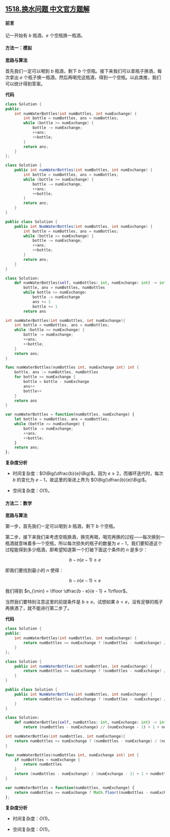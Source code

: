 ## [1518.换水问题 中文官方题解](https://leetcode.cn/problems/water-bottles/solutions/100000/huan-jiu-wen-ti-by-leetcode-solution)
#### 前言

记一开始有 $b$ 瓶酒，$e$ 个空瓶换一瓶酒。

#### 方法一：模拟

**思路与算法**

首先我们一定可以喝到 $b$ 瓶酒，剩下 $b$ 个空瓶。接下来我们可以拿瓶子换酒，每次拿出 $e$ 个瓶子换一瓶酒，然后再喝完这瓶酒，得到一个空瓶。以此类推，我们可以统计得到答案。

**代码**

```C++ [sol1-C++]
class Solution {
public:
    int numWaterBottles(int numBottles, int numExchange) {
        int bottle = numBottles, ans = numBottles;
        while (bottle >= numExchange) {
            bottle -= numExchange;
            ++ans;
            ++bottle;
        }
        return ans;
    }
};
```

```Java [sol1-Java]
class Solution {
    public int numWaterBottles(int numBottles, int numExchange) {
        int bottle = numBottles, ans = numBottles;
        while (bottle >= numExchange) {
            bottle -= numExchange;
            ++ans;
            ++bottle;
        }
        return ans;
    }
}
```

```C# [sol1-C#]
public class Solution {
    public int NumWaterBottles(int numBottles, int numExchange) {
        int bottle = numBottles, ans = numBottles;
        while (bottle >= numExchange) {
            bottle -= numExchange;
            ++ans;
            ++bottle;
        }
        return ans;
    }
}
```

```Python [sol1-Python3]
class Solution:
    def numWaterBottles(self, numBottles: int, numExchange: int) -> int:
        bottle, ans = numBottles, numBottles
        while bottle >= numExchange:
            bottle -= numExchange
            ans += 1
            bottle += 1
        return ans
```

```C [sol1-C]
int numWaterBottles(int numBottles, int numExchange){
    int bottle = numBottles, ans = numBottles;
    while (bottle >= numExchange) {
        bottle -= numExchange;
        ++ans;
        ++bottle;
    }
    return ans;
}
```

```Go [sol1-Golang]
func numWaterBottles(numBottles int, numExchange int) int {
    bottle, ans := numBottles, numBottles
    for bottle >= numExchange {
        bottle = bottle - numExchange
        ans++
        bottle++
    }
    return ans
}
```

```JavaScript [sol1-JavaScript]
var numWaterBottles = function(numBottles, numExchange) {
    let bottle = numBottles, ans = numBottles;
    while (bottle >= numExchange) {
        bottle -= numExchange;
        ++ans;
        ++bottle;
    }
    return ans;
};
```

**复杂度分析**

+ 时间复杂度：$O\Big(\dfrac{b}{e}\Big)$。因为 $e \geq 2$，而循环迭代时，每次 $b$ 的变化为 $e - 1$，故这里的渐进上界为 $O\Big(\dfrac{b}{e}\Big)$。

+ 空间复杂度：$O(1)$。

#### 方法二：数学

**思路与算法**

第一步，首先我们一定可以喝到 $b$ 瓶酒，剩下 $b$ 个空瓶。

第二步，接下来我们来考虑空瓶换酒，换完再喝，喝完再换的过程——每次换到一瓶酒就意味着多一个空瓶，所以每次损失的瓶子的数量为 $e - 1$，我们要知道这个过程能得到多少瓶酒，即希望知道第一个打破下面这个条件的 $n$ 是多少：

$$ b - n(e - 1) \geq e $$

即我们要找到最小的 $n$ 使得：

$$ b - n(e - 1) < e $$

我们得到 $n_{\min} = \lfloor \dfrac{b - e}{e - 1} + 1\rfloor$。

当然我们要特别注意这里的前提条件是 $b \geq e$，试想如果 $b < e$，没有足够的瓶子再换酒了，就不能进行第二步了。

**代码**

```C++ [sol2-C++]
class Solution {
public:
    int numWaterBottles(int numBottles, int numExchange) {
        return numBottles >= numExchange ? (numBottles - numExchange) / (numExchange - 1) + 1 + numBottles : numBottles;
    }
};
```

```Java [sol2-Java]
class Solution {
    public int numWaterBottles(int numBottles, int numExchange) {
        return numBottles >= numExchange ? (numBottles - numExchange) / (numExchange - 1) + 1 + numBottles : numBottles;
    }
}
```

```C# [sol2-C#]
public class Solution {
    public int NumWaterBottles(int numBottles, int numExchange) {
        return numBottles >= numExchange ? (numBottles - numExchange) / (numExchange - 1) + 1 + numBottles : numBottles;
    }
}
```

```Python [sol2-Python3]
class Solution:
    def numWaterBottles(self, numBottles: int, numExchange: int) -> int:
        return (numBottles - numExchange) // (numExchange - 1) + 1 + numBottles if numBottles >= numExchange else numBottles
```

```C [sol2-C]
int numWaterBottles(int numBottles, int numExchange){
    return numBottles >= numExchange ? (numBottles - numExchange) / (numExchange - 1) + 1 + numBottles : numBottles;
}
```

```Go [sol2-Golang]
func numWaterBottles(numBottles int, numExchange int) int {
    if numBottles < numExchange {
        return numBottles
    }
    return (numBottles - numExchange) / (numExchange - 1) + 1 + numBottles
}
```

```JavaScript [sol2-JavaScript]
var numWaterBottles = function(numBottles, numExchange) {
    return numBottles >= numExchange ? Math.floor((numBottles - numExchange) / (numExchange - 1)) + 1 + numBottles : numBottles;
};
```

**复杂度分析**

+ 时间复杂度：$O(1)$。

+ 空间复杂度：$O(1)$。